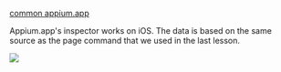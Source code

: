 [common appium.app](/common/appium.app.md)

Appium.app's inspector works on iOS. The data is based on the same source as
the page command that we used in the last lesson.

![](inspector_ios.png)